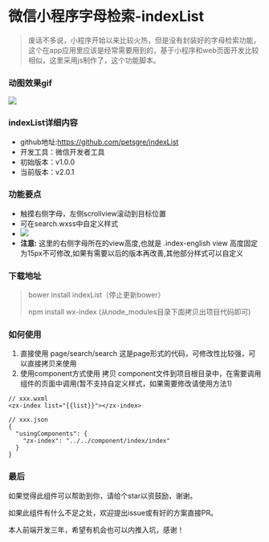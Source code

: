 # 微信小程序字母检索-indexList

>废话不多说，小程序开始以来比较火热，但是没有封装好的字母检索功能，这个在app应用里应该是经常需要用到的，基于小程序和web页面开发比较相似，这里采用js制作了，这个功能脚本。



### 动图效果gif



![](./demo.gif)

### indexList详细内容

* github地址:<https://github.com/petsgre/indexList>
* 开发工具：微信开发者工具
* 初始版本：v1.0.0
* 当前版本：v2.0.1

### 功能要点

* 触摸右侧字母，左侧scrollview滚动到目标位置
* 可在search.wxss中自定义样式
* ![](./css.jpg)
* **注意:** 这里的右侧字母所在的view高度,也就是 .index-english view  高度固定为15px不可修改,如果有需要以后的版本再改善,其他部分样式可以自定义

### 下载地址

> bower install indexList（停止更新bower）
>
> npm install wx-index (从node_modules目录下面拷贝出项目代码即可)

### 如何使用



1. 直接使用 page/search/search 这是page形式的代码，可修改性比较强，可以直接拷贝来使用
2. 使用component方式使用 拷贝 component文件到项目根目录中，在需要调用组件的页面中调用(暂不支持自定义样式，如果需要修改请使用方法1)

```
// xxx.wxml
<zx-index list="{{list}}"></zx-index>

// xxx.json
{
  "usingComponents": {
    "zx-index": "../../component/index/index"
  }
}
```



### 最后

如果觉得此组件可以帮助到你，请给个star以资鼓励，谢谢。

如果此组件有什么不足之处，欢迎提出issue或有好的方案直接PR。

本人前端开发三年，希望有机会也可以内推入坑，感谢！